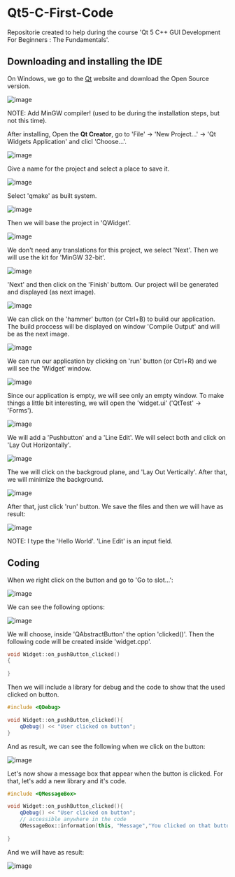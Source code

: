 # Qt5-C-First-Code
Repositorie created to help during the course 'Qt 5 C++ GUI Development For Beginners : The Fundamentals'.

## Downloading and installing the IDE

On Windows, we go to the [Qt](https://www.qt.io/download) website and download the Open Source version.

![image](https://user-images.githubusercontent.com/58916022/223117034-fb48ffdf-e5ca-4168-ba52-aed3c675b0b8.png)

NOTE: Add MinGW compiler! (used to be during the installation steps, but not this time).

After installing, Open the **Qt Creator**, go to 'File' -> 'New Project...' -> 'Qt Widgets Application' and clicl 'Choose...'.

![image](https://user-images.githubusercontent.com/58916022/223206146-b61ab135-538f-4646-9ddc-4124ffd517a8.png)

Give a name for the project and select a place to save it.

![image](https://user-images.githubusercontent.com/58916022/223206448-11050cff-7cb3-45b1-a807-8104e5c3ac4a.png)

Select 'qmake' as built system.

![image](https://user-images.githubusercontent.com/58916022/223206564-68ffa0ae-fa93-4b7b-9af9-3ab2e8046e56.png)

Then we will base the project in 'QWidget'.

![image](https://user-images.githubusercontent.com/58916022/223206707-81c51d1f-8ca6-4bb6-99c6-9959492c91dc.png)

We don't need any translations for this project, we select 'Next'. Then we will use the kit for 'MinGW 32-bit'.

![image](https://user-images.githubusercontent.com/58916022/223210521-d8384906-4e2a-487a-9650-132163c602a8.png)

'Next' and then click on the 'Finish' buttom. Our project will be generated and displayed (as next image).

![image](https://user-images.githubusercontent.com/58916022/223210786-4dc2b917-fdf8-4626-ac89-9ab6856173d7.png)

We can click on the 'hammer' button (or Ctrl+B) to build our application. The build proccess will be displayed on window 'Compile Output' and will be as the next image.

![image](https://user-images.githubusercontent.com/58916022/223211492-adebdf75-0b9d-4baa-8211-bb0565a940d4.png)

We can run our application by clicking on 'run' button (or Ctrl+R) and we will see the 'Widget' window.

![image](https://user-images.githubusercontent.com/58916022/223211786-3dd4d749-2fa1-4d48-a6ad-00e85b80abc9.png)

Since our application is empty, we will see only an empty window. To make things a little bit interesting, we will open the 'widget.ui' ('QtTest' -> 'Forms').

![image](https://user-images.githubusercontent.com/58916022/223212169-037fa3d7-a6d6-417d-b79b-7a30a5c83859.png)

We will add a 'Pushbutton' and a 'Line Edit'. We will select both and click on 'Lay Out Horizontally'.

![image](https://user-images.githubusercontent.com/58916022/223213128-b40aa2b1-c2ea-43ce-841c-4c138b02a58b.png)

The we will click on the backgroud plane, and 'Lay Out Vertically'. After that, we will minimize the background.

![image](https://user-images.githubusercontent.com/58916022/223219491-5ccba8cf-ad9b-4bb2-8b1e-2fca2b443e2e.png)

After that, just click 'run' button. We save the files and then we will have as result:

![image](https://user-images.githubusercontent.com/58916022/223220106-3bec1ba6-5b70-4a92-abe5-720ddd7011ba.png)

NOTE: I type the 'Hello World'. 'Line Edit' is an input field.

## Coding

When we right click on the button and go to 'Go to slot...':

![image](https://user-images.githubusercontent.com/58916022/223834174-d84007db-ba46-4e98-a04d-abe8912e2f3a.png)

We can see the following options:

![image](https://user-images.githubusercontent.com/58916022/223834511-6b4856be-37d5-478a-a221-a8f8261a82b8.png)

We will choose, inside 'QAbstractButton' the option 'clicked()'. Then the following code will be created inside 'widget.cpp'.

```c++
void Widget::on_pushButton_clicked()
{
    
}
```

Then we will include a library for debug and the code to show that the used clicked on button.

```c++
#include <QDebug>

void Widget::on_pushButton_clicked(){
    qDebug() << "User clicked on button";
}
```
And as result, we can see the following when we click on the button:

![image](https://user-images.githubusercontent.com/58916022/223836008-7b2ccd91-042b-4f6f-af2c-0468cb4e3d34.png)

Let's now show a message box that appear when the button is clicked. For that, let's add a new library and it's code.

```c++
#include <QMessageBox>

void Widget::on_pushButton_clicked(){
    qDebug() << "User clicked on button";
    // accessible anywhere in the code
    QMessageBox::information(this, "Message","You clicked on that button",QMessageBox::Ok); 
    
}
```

And we will have as result:

![image](https://user-images.githubusercontent.com/58916022/223838234-6a0c2af5-f842-4671-bd2e-35126a013754.png)

